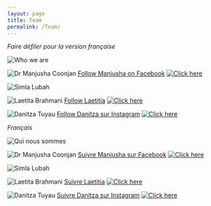 ```yaml
---
layout: page
title: Team
permalink: /Team/
---
```

<i> Faire défiler pour la version française </i>

![Who we are](/assets/images/introeng.png "Who we are")


![Dr Manjusha Coonjan](/assets/images/manjushaeng.jpg "Dr Manjusha Coonjan")
[Follow Manjusha on Facebook](https://www.facebook.com/profile.php?id=100033228883018)
<a href="https://bodhimindwellness.com/contact/"> ![Click here](/assets/images/manjushaabannereng.png "Click here") </a>

![Simla Lubah](/assets/images/simlaeng.jpg "Simla Lubah")


![Laetita Brahmani](/assets/images/laetitiaeng.jpg "Laetita Brahmani")
[Follow Laetitia](https://zedisyonevaoseanindyin.wordpress.com/home)
<a href="https://bodhimindwellness.com/contact/"> ![Click here](/assets/images/laetitiabannereng.png "Click here")</a>


![Danitza Tuyau](/assets/images/danitzaeng.png "Danitza Tuyau")
[Follow Danitza sur Instagram](https://www.instagram.com/helpinghand_mu?utm_source=ig_web_button_share_sheet&igsh=ZDNlZDc0MzIxNw%3D%3D)
<a href="https://bodhimindwellness.com/contact/"> ![Click here](/assets/images/danitzabannereng.png "Click here") </a>

<i> Français </i>

![Qui nous sommes](/assets/images/quinoussommes.png "Qui nous sommes")


![Dr Manjusha Coonjan](/assets/images/manjushafr.jpg "Dr Manjusha Coonjan")
[Suivre Manjusha sur Facebook](https://www.facebook.com/profile.php?id=100033228883018)
<a href="https://bodhimindwellness.com/contact/"> ![Click here](/assets/images/ManjushaBanner.png "Click here") </a>

![Simla Lubah](/assets/images/simlafr.jpg "Simla Lubah")

![Laetita Brahmani](/assets/images/laetitiafr.jpg "Laetita Brahmani")
[Suivre Laetitia](https://zedisyonevaoseanindyin.wordpress.com/home)
<a href="https://bodhimindwellness.com/contact/"> ![Click here](/assets/images/LaetitiaBanner.png "Click here")</a>

![Danitza Tuyau](/assets/images/Danitza.png "Danitza Tuyau")
[Suivre Danitza sur Instagram](https://www.instagram.com/helpinghand_mu?utm_source=ig_web_button_share_sheet&igsh=ZDNlZDc0MzIxNw%3D%3D)
<a href="https://bodhimindwellness.com/contact/"> ![Click here](/assets/images/DanitzaBanner.png "Click here") </a>